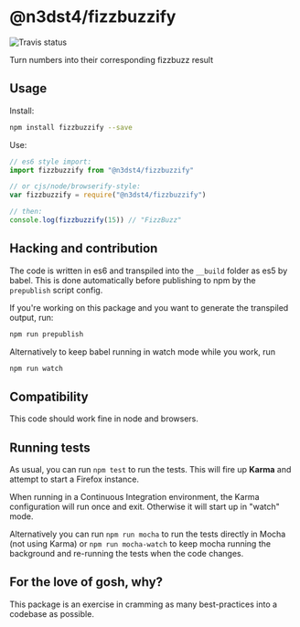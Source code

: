 @n3dst4/fizzbuzzify
===================

![Travis status](https://travis-ci.org/n3dst4/fizzbuzzify.svg)

Turn numbers into their corresponding fizzbuzz result

## Usage

Install:
```sh
npm install fizzbuzzify --save
```

Use:
```js
// es6 style import:
import fizzbuzzify from "@n3dst4/fizzbuzzify"

// or cjs/node/browserify-style:
var fizzbuzzify = require("@n3dst4/fizzbuzzify")

// then:
console.log(fizzbuzzify(15)) // "FizzBuzz"
```

## Hacking and contribution

The code is written in es6 and transpiled into the `__build` folder as es5 by
babel. This is done automatically before publishing to npm by the `prepublish`
script config.

If you're working on this package and you want to generate the transpiled
output, run:

```sh
npm run prepublish
```

Alternatively to keep babel running in watch mode while you work, run

```sh
npm run watch
```

## Compatibility

This code should work fine in node and browsers.


## Running tests

As usual, you can run `npm test` to run the tests. This will fire up **Karma**
and attempt to start a Firefox instance.

When running in a Continuous Integration environment, the Karma configuration
will run once and exit. Otherwise it will start up in "watch" mode.

Alternatively you can run `npm run mocha` to run the tests directly in Mocha
(not using Karma) or `npm run mocha-watch` to keep mocha running the background
and re-running the tests when the code changes.


## For the love of gosh, why?

This package is an exercise in cramming as many best-practices into a codebase
as possible.
